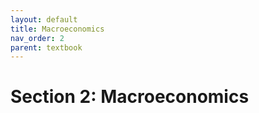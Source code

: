 ```yaml
---
layout: default
title: Macroeconomics
nav_order: 2
parent: textbook
---
```


# Section 2: Macroeconomics
